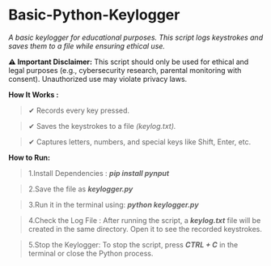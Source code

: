 # Basic-Python-Keylogger
_A basic keylogger for educational purposes. This script logs keystrokes and saves them to a file while ensuring ethical use._


**⚠️ Important Disclaimer:** This script should only be used for ethical and legal purposes (e.g., cybersecurity research, parental monitoring with consent). Unauthorized use may violate privacy laws.





**How It Works :**

>✔ Records every key pressed.

>✔ Saves the keystrokes to a file _(keylog.txt)._

>✔ Captures letters, numbers, and special keys like Shift, Enter, etc.





**How to Run:**

>1.Install Dependencies : **_pip install pynput_**

>2.Save the file as **_keylogger.py_**

>3.Run it in the terminal using: _**python keylogger.py**_

>4.Check the Log File : After running the script, a **_keylog.txt_** file will be created in the same directory. Open it to see the recorded keystrokes.

>5.Stop the Keylogger: To stop the script, press **_CTRL + C_** in the terminal or close the Python process.
